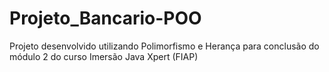 # Projeto_Bancario-POO
 Projeto desenvolvido utilizando Polimorfismo e Herança para conclusão do módulo 2 do curso Imersão Java Xpert (FIAP)

